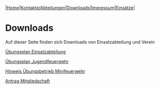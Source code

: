 |[Home](index.md)|[Kontakte/Abteilungen](kontakte.md)|[Downloads](downloads.md)|[Impressum](impressum.md)|[Einsätze](https://feuerwehr.lich.de/einsaetze)|

# Downloads

Auf dieser Seite finden sich Downloads von Einsatzabteilung und Verein

[Übungsplan Einsatzabteilung](downloads/UebungsplanEinsatzabteilung.pdf)

[Übungsplan Jugendfeuerwehr](downloads/UebungsplanJFW.pdf)

[Hinweis Übungsbetrieb Minifeuerwehr](downloads/2021Aushang_Corona_Miniffw_Jan_2021.pdf)

[Antrag Mitgliedschaft](downloads/FFW_Mitgliedsantrag.pdf)
